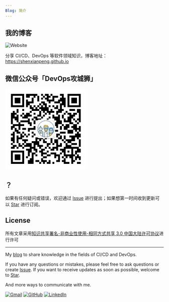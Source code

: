 ```yaml
---
Blog: 简介
---
```


## 我的博客

![Website](https://img.shields.io/website?url=https%3A%2F%2Fshenxianpeng.github.io%2F)

分享 CI/CD、DevOps 等软件领域知识，博客地址：https://shenxianpeng.github.io

## 微信公众号「DevOps攻城狮」

![欢迎扫码关注](about/index/qrcode.jpg)

## ？

如果有任何疑问或错误，欢迎通过 [Issue](https://github.com/shenxianpeng/blog/issues) 进行提出；如果想第一时间收到更新可以 [Star](https://github.com/shenxianpeng/blog/) 进行订阅。

## License

所有文章采用[知识共享署名-非商业性使用-相同方式共享 3.0 中国大陆许可协议](https://creativecommons.org/licenses/by-nc-sa/3.0/cn/)进行许可

---

My [blog](https://shenxianpeng.github.io/) to share knowledge in the fields of CI/CD and DevOps.

If you have any questions or mistakes, please feel free to ask questions or create [Issue](https://github.com/shenxianpeng/blog/issues). If you want to receive updates as soon as possible, welcome to [Star](https://github.com/shenxianpeng/blog).

And more ways to communicate with me.

<a href="mailto:xianpeng.shen@gmail.com"><img alt="Gmail" title="Gmail" height="32" width="32" src="https://raw.githubusercontent.com/shenxianpeng/shenxianpeng/master/assets/gmail.svg"></a>
<a href="https://github.com/shenxianpeng"><img alt="GitHub" title="GitHub" height="32" width="32" src="https://raw.githubusercontent.com/shenxianpeng/shenxianpeng/master/assets/github.svg"></a>
<a href="https://www.linkedin.com/in/xianpeng-shen/"><img alt="LinkedIn" title="LinkedIn" height="32" width="32" src="https://raw.githubusercontent.com/shenxianpeng/shenxianpeng/master/assets/linkedin.svg"></a>

